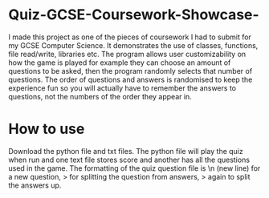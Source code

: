 # Quiz-GCSE-Coursework-Showcase-
I made this project as one of the pieces of coursework I had to submit for my GCSE Computer Science. It demonstrates the use of classes, functions, file read/write, libraries etc.
The program allows user customizability on how the game is played for example they can choose an amount of questions to be asked, then the program randomly selects that number of questions. The order of questions and answers is randomised to keep the experience fun so you will actually have to remember the answers to questions, not the numbers of the order they appear in.

# How to use
Download the python file and txt files. The python file will play the quiz when run and one text file stores score and another has all the questions used in the game.
The formatting of the quiz question file is \n (new line) for a new question, > for splitting the question from answers, > again to split the answers up.
